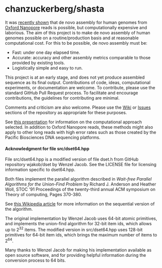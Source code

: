 # chanzuckerberg/shasta

It was [recently shown](https://www.nature.com/articles/nbt.4060) 
that de novo assembly for human genomes 
from [Oxford Nanopore](https://nanoporetech.com) reads is possible, 
but computationally expensive and laborious. 
The aim of this project is to make de novo assembly 
of human genomes possible on a routine/production basis 
and at reasonable computational cost. 
For this to be possible, de novo assembly must be:

* Fast: under one day elapsed time.
* Accurate: accuracy and other assembly metrics comparable to those provided by existing tools.
* Logistically simple and easy to run.

This project is at an early stage, and does not yet 
produce assembled sequence as its final output. 
Contributions of code, ideas, computational experiments, or documentation are welcome. 
To contribute, please use the standard GitHub Pull Request process. 
To facilitate and encourage contributions, the guidelines for contributing are minimal.

Comments and criticism are also welcome. 
Please use the [Wiki](https://github.com/chanzuckerberg/shasta/wiki) 
or [Issues](https://github.com/chanzuckerberg/shasta/issues) 
sections of the repository as appropriate for these purposes.

See [this presentation](docs/ShastaSlides-June2018-v2.pdf) 
for information on the computational approach selected. 
In addition to Oxford Nanopore reads, these methods might also apply 
to other long reads with high error rates 
such as those created by the Pacific Biosciences DNA sequencing platforms.



#### Acknowledgment for file src/dset64.hpp

File src/dset64.hpp is a modified version of file dset.h from GitHub repository
wjakob/dset by Wenzel Jacob. See the LICENSE file for 
licensing information specific to dset64.hpp.

Both files implement the parallel 
algorithm described in 
*Wait-free Parallel Algorithms for the Union-Find Problem*
by Richard J. Anderson and Heather Woll,
STOC '91 Proceedings of the twenty-third annual ACM symposium on Theory of computing,
Pages 370-380.

See [this Wikipedia article](https://en.wikipedia.org/wiki/Disjoint-set_data_structure)
for more information on the sequential version of the algorithm.

The original implementation by Wenzel Jacob uses 64-bit
atomic primitives, and implements the union-find 
algorithm for 32-bit item ids, which allows up to 
2<sup>32</sup> items. The modified version in src/dset64.hpp
uses 128-bit primitives for 64-bit item ids,
which brings the maximum number of items to 2<sup>64</sup>.

Many thanks to Wenzel Jacob for making his implementation
available as open source software, and for providing 
helpful information during the conversion process to 64 bits.

